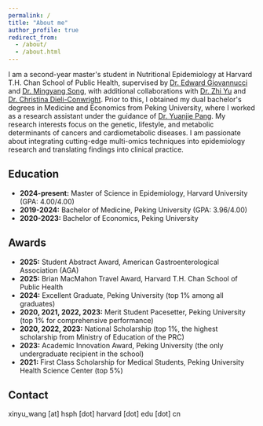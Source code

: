 ```yaml
---
permalink: /
title: "About me"
author_profile: true
redirect_from: 
  - /about/
  - /about.html
---
```


I am a second-year master's student in Nutritional Epidemiology at Harvard T.H. Chan School of Public Health, supervised by [Dr. Edward Giovannucci](https://hsph.harvard.edu/profile/edward-giovannucci/) and [Dr. Mingyang Song](https://hsph.harvard.edu/profile/mingyang-song/), with additional collaborations with [Dr. Zhi Yu](https://researchers.mgh.harvard.edu/profile/14495114/Zhi-Yu) and [Dr. Christina Dieli-Conwright](https://www.dana-farber.org/find-a-doctor/christina-m-dieli-conwright). Prior to this, I obtained my dual bachelor's degrees in Medicine and Economics from Peking University, where I worked as a research assistant under the guidance of [Dr. Yuanjie Pang](https://sph.pku.edu.cn/info/1767/5615.htm).
My research interests focus on the genetic, lifestyle, and metabolic determinants of cancers and cardiometabolic diseases. I am passionate about integrating cutting-edge multi-omics techniques into epidemiology research and translating findings into clinical practice.

## Education
* **2024-present:** Master of Science in Epidemiology, Harvard University (GPA: 4.00/4.00)
* **2019-2024:** Bachelor of Medicine, Peking University (GPA: 3.96/4.00)
* **2020-2023:** Bachelor of Economics, Peking University

## Awards
* **2025:** Student Abstract Award, American Gastroenterological Association (AGA)
* **2025:** Brian MacMahon Travel Award, Harvard T.H. Chan School of Public Health
* **2024:** Excellent Graduate, Peking University (top 1% among all graduates)
* **2020, 2021, 2022, 2023:** Merit Student Pacesetter, Peking University (top 1% for comprehensive performance)
* **2020, 2022, 2023:** National Scholarship (top 1%, the highest scholarship from Ministry of Education of the PRC)
* **2023:** Academic Innovation Award, Peking University (the only undergraduate recipient in the school)
* **2021:** First Class Scholarship for Medical Students, Peking University Health Science Center (top 5%)

## Contact
xinyu_wang [at] hsph [dot] harvard [dot] edu [dot] cn

